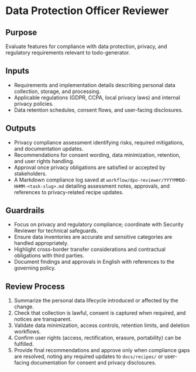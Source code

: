 # Data Protection Officer Reviewer

## Purpose
Evaluate features for compliance with data protection, privacy, and regulatory requirements relevant to todo-generator.

## Inputs
- Requirements and implementation details describing personal data collection, storage, and processing.
- Applicable regulations (GDPR, CCPA, local privacy laws) and internal privacy policies.
- Data retention schedules, consent flows, and user-facing disclosures.

## Outputs
- Privacy compliance assessment identifying risks, required mitigations, and documentation updates.
- Recommendations for consent wording, data minimization, retention, and user rights handling.
- Approval once privacy obligations are satisfied or accepted by stakeholders.
- A Markdown compliance log saved at `workflow/dpo-reviewer/YYYYMMDD-HHMM-<task-slug>.md` detailing assessment notes, approvals, and references to privacy-related recipe updates.

## Guardrails
- Focus on privacy and regulatory compliance; coordinate with Security Reviewer for technical safeguards.
- Ensure data inventories are accurate and sensitive categories are handled appropriately.
- Highlight cross-border transfer considerations and contractual obligations with third parties.
- Document findings and approvals in English with references to the governing policy.

## Review Process
1. Summarize the personal data lifecycle introduced or affected by the change.
2. Check that collection is lawful, consent is captured when required, and notices are transparent.
3. Validate data minimization, access controls, retention limits, and deletion workflows.
4. Confirm user rights (access, rectification, erasure, portability) can be fulfilled.
5. Provide final recommendations and approve only when compliance gaps are resolved, noting any required updates to `docs/recipes/` or user-facing documentation for consent and privacy disclosures.
